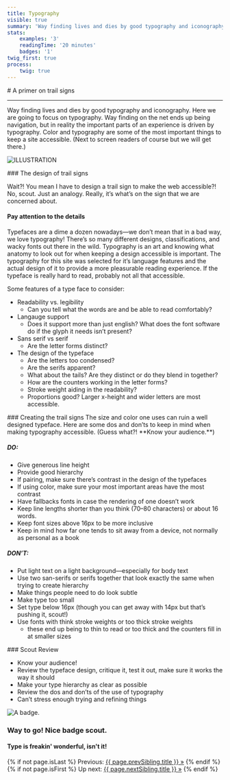 ```yaml
---
title: Typography
visible: true
summary: 'Way finding lives and dies by good typography and iconography. Here we are going to focus on typography. Way finding on the net ends up being navigation, but in reality the important parts of an experience is driven by typography. Color and typography are some of the most important things to keep a site accessible. (Next to screen readers of course but we will get there.)'
stats:
    examples: '3'
    readingTime: '20 minutes'
    badges: '1'
twig_first: true
process:
    twig: true
---
```

<section>
<div class="container--content" markdown="1">
# A primer on trail signs

---

Way finding lives and dies by good typography and iconography. Here we are going to focus on typography. Way finding on the net ends up being navigation, but in reality the important parts of an experience is driven by typography. Color and typography are some of the most important things to keep a site accessible. (Next to screen readers of course but we will get there.)

![ILLUSTRATION](http://placehold.it/450x250)
</div>
</section>

<section>
<div class="container--content" markdown="1">
### The design of trail signs

Wait?! You mean I have to design a trail sign to make the web accessible?! No, scout. Just an analogy. Really, it’s what’s on the sign that we are concerned about.
</div>
</section>

<section>
<div class="container--content" markdown="1">

#### Pay attention to the details

Typefaces are a dime a dozen nowadays—we don’t mean that in a bad way, we love typography! There’s so many different designs, classifications, and wacky fonts out there in the wild. Typography is an art and knowing what anatomy to look out for when keeping a design accessible is important. The typography for this site was selected for it’s language features and the actual design of it to provide a more pleasurable reading experience. If the typeface is really hard to read, probably not all that accessible.

Some features of a type face to consider:

* Readability vs. legibility
	* Can you tell what the words are and be able to read comfortably?
* Langauge support
	* Does it support more than just english? What does the font software do if the glyph it needs isn’t present?
* Sans serif vs serif
	* Are the letter forms distinct?
* The design of the typeface
	* Are the letters too condensed?
	* Are the serifs apparent?
	* What about the tails? Are they distinct or do they blend in together?
	* How are the counters working in the letter forms?
	* Stroke weight aiding in the readability?
	* Proportions good? Larger x-height and wider letters are most accessible.
</div>
</section>

<section>
<div class="container--content" markdown="1">
### Creating the trail signs
The size and color one uses can ruin a well designed typeface. Here are some dos and don’ts to keep in mind when making typography accessible. (Guess what?! **Know your audience.**)

##### DO:
* Give generous line height
* Provide good hierarchy
* If pairing, make sure there’s contrast in the design of the typefaces
* If using color, make sure your most important areas have the most contrast
* Have fallbacks fonts in case the rendering of one doesn’t work
* Keep line lengths shorter than you think (70–80 characters) or about 16 words.
* Keep font sizes above 16px to be more inclusive
* Keep in mind how far one tends to sit away from a device, not normally as personal as a book

##### DON’T:
* Put light text on a light background—especially for body text
* Use two san-serifs or serifs together that look exactly the same when trying to create hierarchy
* Make things people need to do look subtle
* Make type too small
* Set type below 16px (though you can get away with 14px but that’s pushing it, scout!)
* Use fonts with think stroke weights or too thick stroke weights
	* these end up being to thin to read or too thick and the counters fill in at smaller sizes
</div>
</section>

<section>
<div class="container--content" markdown="1">
### Scout Review

* Know your audience!
* Review the typeface design, critique it, test it out, make sure it works the way it should
* Make your type hierarchy as clear as possible
* Review the dos and don’ts of the use of typography
* Can’t stress enough trying and refining things
</div>
</section>

<section class="section--badge-cta section--badge-cta__yellow mt--60">
    <div class="container">
        <div class="flex-grid--gutters">
            <div class="col--width__four">
                <div class="badge--box">
                    <img class="img--badge badge--dispatch" alt="A badge." src="/user/pages/06.badge/typography/typography.png" data-section="vision" data-badge="typography">
                </div>
            </div>
            <div class="col--width__eight">
                <h3>Way to go! Nice badge scout.</h3>
                <h4>Type is freakin' wonderful, isn't it!</h4>
                {% if not page.isLast %}
                    <span>Previous: </span><a href="{{ page.prevSibling.url }}">{{ page.prevSibling.title }} &raquo;</a>
                {% endif %}
                {% if not page.isFirst %}
                    <span>Up next: </span><a href="{{ page.nextSibling.url }}">{{ page.nextSibling.title }} &raquo;</a>
                {% endif %}
            </div>
        </div>
    </div>
</section>
